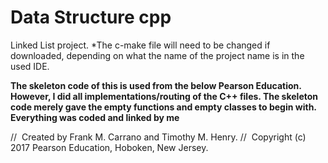 # Data Structure cpp

Linked List project. *The c-make file will need to be changed if downloaded, depending on what the name of the project name is in the used IDE. 


**The skeleton code of this is used from the below Pearson Education. However, I did all implementations/routing of the C++ files. The skeleton code merely gave the empty functions and empty classes to begin with. Everything was coded and linked by me**

//  Created by Frank M. Carrano and Timothy M. Henry.
//  Copyright (c) 2017 Pearson Education, Hoboken, New Jersey.

 
